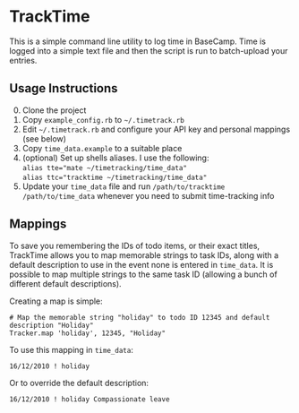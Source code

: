 TrackTime
=========

This is a simple command line utility to log time in BaseCamp. Time is logged into a
simple text file and then the script is run to batch-upload your entries.

Usage Instructions
------------------

  0. Clone the project
  1. Copy `example_config.rb` to `~/.timetrack.rb`
  2. Edit `~/.timetrack.rb` and configure your API key and personal mappings (see below)
  3. Copy `time_data.example` to a suitable place
  4. (optional) Set up shells aliases. I use the following:  
     `alias tte="mate ~/timetracking/time_data"`  
     `alias ttc="tracktime ~/timetracking/time_data"`  
  5. Update your `time_data` file and run `/path/to/tracktime /path/to/time_data` whenever you need to submit time-tracking info
  

Mappings
--------

To save you remembering the IDs of todo items, or their exact titles, TrackTime allows you
to map memorable strings to task IDs, along with a default description to use in the event none
is entered in `time_data`. It is possible to map multiple strings to the same task ID (allowing
a bunch of different default descriptions).

Creating a map is simple:

    # Map the memorable string "holiday" to todo ID 12345 and default description "Holiday"
    Tracker.map 'holiday', 12345, "Holiday"
  
To use this mapping in `time_data`:

    16/12/2010 ! holiday
  
Or to override the default description:

    16/12/2010 ! holiday Compassionate leave
    